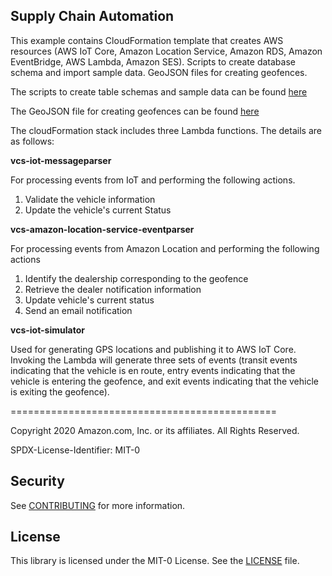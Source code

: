 ## Supply Chain Automation

This example contains CloudFormation template that creates AWS resources (AWS IoT Core, Amazon Location Service, Amazon RDS, Amazon EventBridge, AWS Lambda, Amazon SES). Scripts to create database schema and import sample data. GeoJSON files for creating geofences.

The scripts to create table schemas and sample data can be found [here](dbscripts/db_scripts.sql)

The GeoJSON file for creating geofences can be found [here](geofences/)

The cloudFormation stack includes three Lambda functions. The details are as follows:

**vcs-iot-messageparser**

For processing events from IoT and performing the following actions.
1.	Validate the vehicle information 
2.	Update the vehicle's current Status

**vcs-amazon-location-service-eventparser**

For processing events from Amazon Location and performing the following actions
1.	Identify the dealership corresponding to the geofence 
2.	Retrieve the dealer notification information
3.	Update vehicle's current status 
4.	Send an email notification

**vcs-iot-simulator**

Used for generating GPS locations and publishing it to AWS IoT Core. Invoking the Lambda will generate three sets of events (transit events indicating that the vehicle is en route, entry events indicating that the vehicle is entering the geofence, and exit events indicating that the vehicle is exiting the geofence). 

==============================================

Copyright 2020 Amazon.com, Inc. or its affiliates. All Rights Reserved.

SPDX-License-Identifier: MIT-0

## Security

See [CONTRIBUTING](CONTRIBUTING.md#security-issue-notifications) for more information.

## License

This library is licensed under the MIT-0 License. See the [LICENSE](LICENSE) file.

